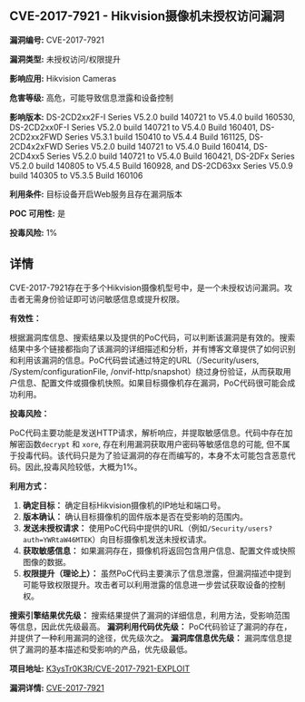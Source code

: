 ## CVE-2017-7921 - Hikvision摄像机未授权访问漏洞

**漏洞编号:** CVE-2017-7921

**漏洞类型:** 未授权访问/权限提升

**影响应用:** Hikvision Cameras

**危害等级:** 高危，可能导致信息泄露和设备控制

**影响版本:** DS-2CD2xx2F-I Series V5.2.0 build 140721 to V5.4.0 build 160530, DS-2CD2xx0F-I Series V5.2.0 build 140721 to V5.4.0 Build 160401, DS-2CD2xx2FWD Series V5.3.1 build 150410 to V5.4.4 Build 161125, DS-2CD4x2xFWD Series V5.2.0 build 140721 to V5.4.0 Build 160414, DS-2CD4xx5 Series V5.2.0 build 140721 to V5.4.0 Build 160421, DS-2DFx Series V5.2.0 build 140805 to V5.4.5 Build 160928, and DS-2CD63xx Series V5.0.9 build 140305 to V5.3.5 Build 160106

**利用条件:** 目标设备开启Web服务且存在漏洞版本

**POC 可用性:** 是

**投毒风险:** 1%

## 详情

CVE-2017-7921存在于多个Hikvision摄像机型号中，是一个未授权访问漏洞。攻击者无需身份验证即可访问敏感信息或提升权限。

**有效性：**

根据漏洞库信息、搜索结果以及提供的PoC代码，可以判断该漏洞是有效的。搜索结果中多个链接都指向了该漏洞的详细描述和分析，并有博客文章提供了如何识别和利用该漏洞的信息。PoC代码尝试通过特定的URL（/Security/users, /System/configurationFile, /onvif-http/snapshot）绕过身份验证，从而获取用户信息、配置文件或摄像机快照。如果目标摄像机存在漏洞，PoC代码很可能会成功利用。

**投毒风险：**

PoC代码主要功能是发送HTTP请求，解析响应，并提取敏感信息。代码中存在加解密函数`decrypt` 和 `xore`, 存在利用漏洞获取用户密码等敏感信息的可能, 但不属于投毒代码。该代码只是为了验证漏洞的存在而编写的，本身不太可能包含恶意代码。因此,投毒风险较低，大概为1%。

**利用方式：**

1.  **确定目标：** 确定目标Hikvision摄像机的IP地址和端口号。
2.  **版本确认：** 确认目标摄像机的固件版本是否在受影响的范围内。
3.  **发送未授权请求：** 使用PoC代码中提供的URL（例如`/Security/users?auth=YWRtaW46MTEK`）向目标摄像机发送未授权请求。
4.  **获取敏感信息：** 如果漏洞存在，摄像机将返回包含用户信息、配置文件或快照图像的数据。
5.  **权限提升（理论上）：** 虽然PoC代码主要演示了信息泄露，但漏洞描述中提到可能导致权限提升。攻击者可以利用泄露的信息进一步尝试获取设备的控制权。

**搜索引擎结果优先级：**
搜索结果提供了漏洞的详细信息，利用方法，受影响范围等信息，因此优先级最高。
**漏洞利用代码优先级：**
PoC代码验证了漏洞的存在，并提供了一种利用漏洞的途径，优先级次之。
**漏洞库信息优先级：**
漏洞库信息提供了漏洞的基本描述和受影响的产品，优先级最低。

**项目地址:** [K3ysTr0K3R/CVE-2017-7921-EXPLOIT](https://github.com/K3ysTr0K3R/CVE-2017-7921-EXPLOIT)

**漏洞详情:** [CVE-2017-7921](https://nvd.nist.gov/vuln/detail/CVE-2017-7921)
